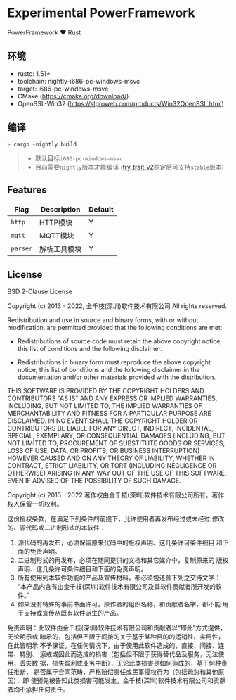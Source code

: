 # Experimental PowerFramework

PowerFramework :heart: Rust

## 环境

- rustc: 1.51+
- toolchain: nightly-i686-pc-windows-msvc
- target: i686-pc-windows-msvc
- CMake (<https://cmake.org/download/>)
- OpenSSL-Win32 (<https://slproweb.com/products/Win32OpenSSL.html>)

## 编译

```bash
> cargo +nightly build
```

> - 默认目标`i686-pc-windows-msvc`
> - 目前需要`nightly`版本才能编译 ([try_trait_v2](https://github.com/rust-lang/rust/issues/84277)稳定后可支持`stable`版本)

## Features

| Flag              | Description                                              | Default    |
|-------------------|----------------------------------------------------------|------------|
| `http` | HTTP模块                                              | Y  |
| `mqtt` | MQTT模块                                            | Y  |
| `parser`    | 解析工具模块                                    | Y  |

## License

BSD 2-Clause License

Copyright (c) 2013 - 2022, 金千枝(深圳)软件技术有限公司
All rights reserved.

Redistribution and use in source and binary forms, with or without
modification, are permitted provided that the following conditions are met:

- Redistributions of source code must retain the above copyright notice, this
  list of conditions and the following disclaimer.

- Redistributions in binary form must reproduce the above copyright notice,
  this list of conditions and the following disclaimer in the documentation
  and/or other materials provided with the distribution.

THIS SOFTWARE IS PROVIDED BY THE COPYRIGHT HOLDERS AND CONTRIBUTORS "AS IS"
AND ANY EXPRESS OR IMPLIED WARRANTIES, INCLUDING, BUT NOT LIMITED TO, THE
IMPLIED WARRANTIES OF MERCHANTABILITY AND FITNESS FOR A PARTICULAR PURPOSE ARE
DISCLAIMED. IN NO EVENT SHALL THE COPYRIGHT HOLDER OR CONTRIBUTORS BE LIABLE
FOR ANY DIRECT, INDIRECT, INCIDENTAL, SPECIAL, EXEMPLARY, OR CONSEQUENTIAL
DAMAGES (INCLUDING, BUT NOT LIMITED TO, PROCUREMENT OF SUBSTITUTE GOODS OR
SERVICES; LOSS OF USE, DATA, OR PROFITS; OR BUSINESS INTERRUPTION) HOWEVER
CAUSED AND ON ANY THEORY OF LIABILITY, WHETHER IN CONTRACT, STRICT LIABILITY,
OR TORT (INCLUDING NEGLIGENCE OR OTHERWISE) ARISING IN ANY WAY OUT OF THE USE
OF THIS SOFTWARE, EVEN IF ADVISED OF THE POSSIBILITY OF SUCH DAMAGE.

Copyright (c) 2013 - 2022
著作权由金千枝(深圳)软件技术有限公司所有。著作权人保留一切权利。

这份授权条款，在满足下列条件的前提下，允许使用者再发布经过或未经过
修改的、源代码或二进制形式的本软件：

1. 源代码的再发布，必须保留原来代码中的版权声明、这几条许可条件细目
   和下面的免责声明。
2. 二进制形式的再发布，必须在随同提供的文档和其它媒介中，复制原来的
   版权声明、这几条许可条件细目和下面的免责声明。
3. 所有使用到本软件功能的产品及宣传材料，都必须包还含下列之交待文字：
       “本产品内含有由金千枝(深圳)软件技术有限公司及其软件贡献者所开发的软件。”
4. 如果没有特殊的事前书面许可，原作者的组织名称，和贡献者名字，都不能
   用于支持或宣传从既有软件派生的产品。

免责声明：此软件由金千枝(深圳)软件技术有限公司和贡献者以“即此”方式提供，无论明示或
暗示的，包括但不限于间接的关于基于某种目的的适销性、实用性，在此皆明示
不予保证。在任何情况下，由于使用此软件造成的，直接、间接、连带、特别、
惩戒或因此而造成的损害（包括但不限于获得替代品及服务，无法使用，丢失数
据，损失盈利或业务中断），无论此类损害是如何造成的，基于何种责任推断，
是否属于合同范畴，严格赔偿责任或民事侵权行为（包括疏忽和其他原因），即
使预先被告知此类损害可能发生，金千枝(深圳)软件技术有限公司和贡献者均不承担任何责任。
